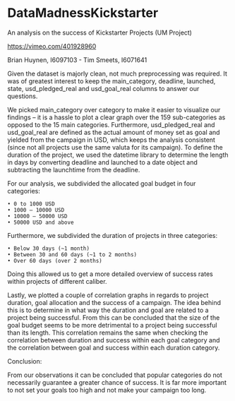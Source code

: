 # DataMadnessKickstarter
An analysis on the success of Kickstarter Projects (UM Project)

https://vimeo.com/401928960 

Brian Huynen, I6097103 - Tim Smeets, I6071641

Given the dataset is majorly clean, not much preprocessing was required. It was of greatest interest to keep the main_category, deadline, launched, state, usd_pledged_real and usd_goal_real columns to answer our questions.

We picked main_category over category to make it easier to visualize our findings – it is a hassle to plot a clear graph over the 159 sub-categories as opposed to the 15 main categories. Furthermore, usd_pledged_real and usd_goal_real are defined as the actual amount of money set as goal and yielded from the campaign in USD, which keeps the analysis consistent (since not all projects use the same valuta for its campaign). To define the duration of the project, we used the datetime library to determine the length in days by converting deadline and launched to a date object and subtracting the launchtime from the deadline.

For our analysis, we subdivided the allocated goal budget in four categories:

    • 0 to 1000 USD
    • 1000 – 10000 USD
    • 10000 – 50000 USD
    • 50000 USD and above

Furthermore, we subdivided the duration of projects in three categories:

    • Below 30 days (~1 month)
    • Between 30 and 60 days (~1 to 2 months)
    • Over 60 days (over 2 months)

Doing this allowed us to get a more detailed overview of success rates within projects of different caliber.

Lastly, we plotted a couple of correlation graphs in regards to project duration, goal allocation and the success of a campaign. The idea behind this is to determine in what way the duration and goal are related to a project being successful. From this can be concluded that the size of the goal budget seems to be more detrimental to a project being successful than its length. This correlation remains the same when checking the correlation between duration and success within each goal category and the correlation between goal and success within each duration category.

Conclusion:

From our observations it can be concluded that popular categories do not necessarily guarantee a greater chance of success. It is far more important to not set your goals too high and not make your campaign too long.
